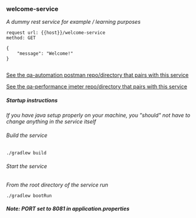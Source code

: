 ### welcome-service 
_A dummy rest service for example / learning purposes_

```
request url: {{host}}/welcome-service
method: GET

{
    "message": "Welcome!"
}


```

[See the qa-automation postman repo/directory that pairs with this service](https://github.com/brandon-morris/qa-automation)

[See the qa-performance jmeter repo/directory that pairs with this service](https://github.com/brandon-morris/qa-performance)


##### Startup instructions
_If you have java setup properly on your machine, you "should" not have to change anything in the service itself_


###### Build the service
```
./gradlew build
```

###### Start the service
_From the root directory of the service run_
```
./gradlew bootRun
```

##### Note: PORT set to 8081 in application.properties


